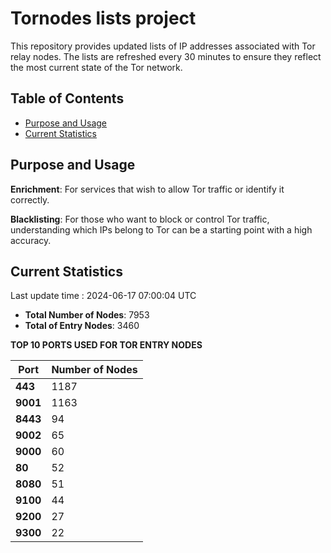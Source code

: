 # Tornodes lists project

This repository provides updated lists of IP addresses associated with Tor relay nodes. The lists are refreshed every 30 minutes to ensure they reflect the most current state of the Tor network.

## Table of Contents

- [Purpose and Usage](#purpose-and-usage)
- [Current Statistics](#current-statistics)


## Purpose and Usage

**Enrichment**: For services that wish to allow Tor traffic or identify it correctly.

**Blacklisting**: For those who want to block or control Tor traffic, understanding which IPs belong to Tor can be a starting point with a high accuracy.

## Current Statistics

Last update time : 2024-06-17 07:00:04 UTC

- **Total Number of Nodes**: 7953
- **Total of Entry Nodes**: 3460

**TOP 10 PORTS USED FOR TOR ENTRY NODES**

| **Port** | **Number of Nodes** |
|------|-----------------|
| **443**   | 1187  |
| **9001**   | 1163  |
| **8443**   | 94  |
| **9002**   | 65  |
| **9000**   | 60  |
| **80**   | 52  |
| **8080**   | 51  |
| **9100**   | 44  |
| **9200**   | 27  |
| **9300**   | 22  |

